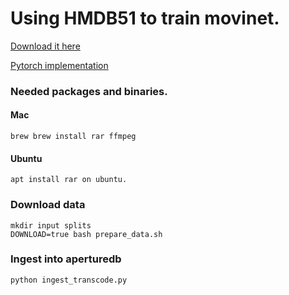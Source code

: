 # Using HMDB51 to train movinet.

[Download it here](https://serre-lab.clps.brown.edu/resource/hmdb-a-large-human-motion-database/#Downloads)

[Pytorch implementation](https://pytorch.org/vision/main/generated/torchvision.datasets.HMDB51.html)

### Needed packages and binaries.

#### Mac
    brew brew install rar ffmpeg
#### Ubuntu
    apt install rar on ubuntu.

### Download data
    mkdir input splits
    DOWNLOAD=true bash prepare_data.sh

### Ingest into aperturedb
    python ingest_transcode.py

